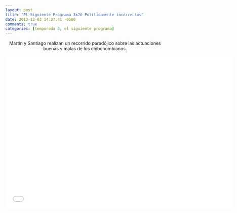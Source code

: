 ```yaml
---
layout: post
title: "El Siguiente Programa 3x20 Politícamente incorrectos"
date: 2013-12-03 14:27:41 -0500
comments: true
categories: [temporada 3, el siguiente programa]
---
```

<div align="center">
Martín y Santiago realizan un recorrido paradójico sobre las actuaciones buenas y malas de los chibchombianos.
<br></br>
<iframe width="720" height="480" src="//www.youtube.com/embed/lFOgZGCE-rg" frameborder="0" allowfullscreen></iframe>
</div>
